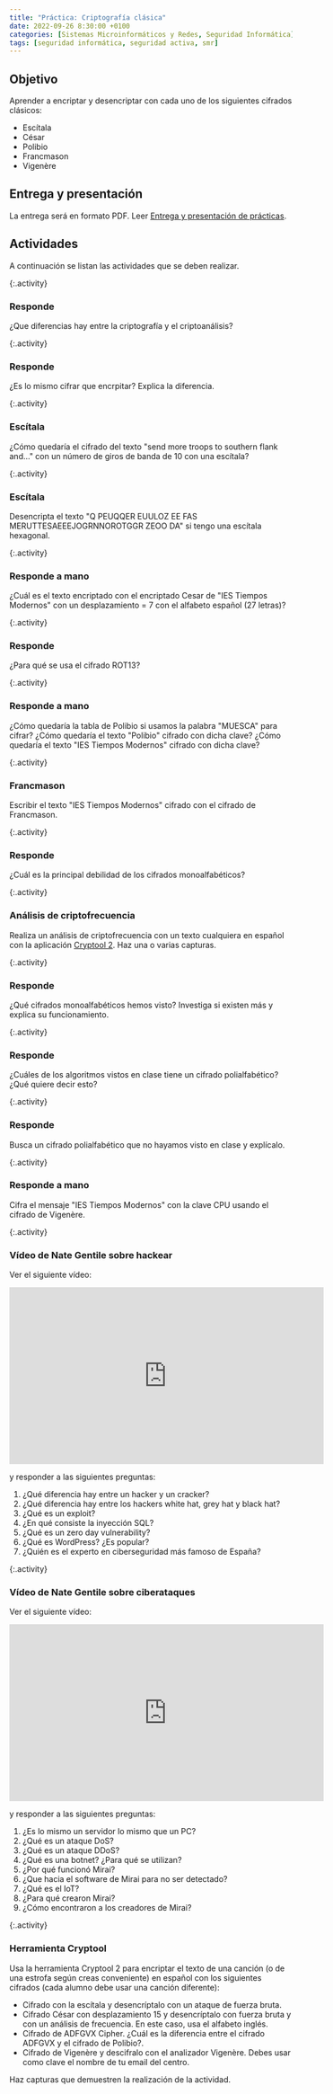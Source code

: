 ```yaml
---
title: "Práctica: Criptografía clásica"
date: 2022-09-26 8:30:00 +0100
categories: [Sistemas Microinformáticos y Redes, Seguridad Informática]
tags: [seguridad informática, seguridad activa, smr]
---
```


## Objetivo

Aprender a encriptar y desencriptar con cada uno de los siguientes cifrados clásicos:

- Escítala
- César
- Polibio
- Francmason
- Vigenère

## Entrega y presentación

La entrega será en formato PDF. Leer [Entrega y presentación de prácticas](/posts/entrega-presentacion-practicas/).

## Actividades

A continuación se listan las actividades que se deben realizar.

{:.activity}
### Responde

¿Que diferencias hay entre la criptografía y el criptoanálisis?

{:.activity}
### Responde

¿Es lo mismo cifrar que encrpitar? Explica la diferencia.

{:.activity}
### Escítala

¿Cómo quedaría el cifrado del texto "send more troops to southern flank and…" con un número de giros de banda de 10 con una escítala?

{:.activity}
### Escítala

Desencripta el texto "Q   PEUQQER EUULOZ EE FAS  MERUTTESAEEEJOGRNNOROTGGR ZEOO DA" si tengo una escítala hexagonal.

{:.activity}
### Responde a mano

¿Cuál es el texto encriptado con el encriptado Cesar de "IES Tiempos Modernos" con un desplazamiento = 7 con el alfabeto español (27 letras)?

{:.activity}
### Responde

¿Para qué se usa el cifrado ROT13?

{:.activity}
### Responde a mano

¿Cómo quedaría la tabla de Polibio si usamos la palabra "MUESCA" para cifrar? ¿Cómo quedaría el texto "Polibio" cifrado con dicha clave? ¿Cómo quedaría el texto "IES Tiempos Modernos" cifrado con dicha clave?

{:.activity}
### Francmason

Escribir el texto "IES Tiempos Modernos" cifrado con el cifrado de Francmason.

{:.activity}
### Responde

¿Cuál es la principal debilidad de los cifrados monoalfabéticos?

{:.activity}
### Análisis de criptofrecuencia

Realiza un análisis de criptofrecuencia con un texto cualquiera en español con la aplicación [Cryptool 2](https://www.cryptool.org/en/ct2/downloads). Haz una o varias capturas.

{:.activity}
### Responde

¿Qué cifrados monoalfabéticos hemos visto? Investiga si existen más y explica su funcionamiento.

{:.activity}
### Responde

¿Cuáles de los algoritmos vistos en clase tiene un cifrado polialfabético? ¿Qué quiere decir esto?

{:.activity}
### Responde

Busca un cifrado polialfabético que no hayamos visto en clase y explícalo.

{:.activity}
### Responde a mano

Cifra el mensaje "IES Tiempos Modernos" con la clave CPU usando el cifrado de Vigenère.

{:.activity}
### Vídeo de Nate Gentile sobre hackear

Ver el siguiente vídeo:

<iframe width="560" height="315" src="https://www.youtube.com/embed/FhP9DkdCPQo" title="YouTube video player" frameborder="0" allow="accelerometer; autoplay; clipboard-write; encrypted-media; gyroscope; picture-in-picture" allowfullscreen></iframe>

y responder a las siguientes preguntas:

1. ¿Qué diferencia hay entre un hacker y un cracker?
1. ¿Qué diferencia hay entre los hackers white hat, grey hat y black hat?
1. ¿Qué es un exploit?
1. ¿En qué consiste la inyección SQL?
1. ¿Qué es un zero day vulnerability?
1. ¿Qué es WordPress? ¿Es popular?
1. ¿Quién es el experto en ciberseguridad más famoso de España?

{:.activity}
### Vídeo de Nate Gentile sobre ciberataques

Ver el siguiente vídeo:

<iframe width="560" height="315" src="https://www.youtube.com/embed/8iJLbYNsIYQ" title="YouTube video player" frameborder="0" allow="accelerometer; autoplay; clipboard-write; encrypted-media; gyroscope; picture-in-picture" allowfullscreen></iframe>

y responder a las siguientes preguntas:

1. ¿Es lo mismo un servidor lo mismo que un PC?
2. ¿Qué es un ataque DoS?
3. ¿Qué es un ataque DDoS?
4. ¿Qué es una botnet? ¿Para qué se utilizan?
5. ¿Por qué funcionó Mirai?
6. ¿Que hacia el software de Mirai para no ser detectado?
7. ¿Qué es el IoT?
8. ¿Para qué crearon Mirai?
9. ¿Cómo encontraron a los creadores de Mirai?

{:.activity}
### Herramienta Cryptool

Usa la herramienta Cryptool 2 para encriptar el texto de una canción (o de una estrofa según creas conveniente) en español con los siguientes cifrados (cada alumno debe usar una canción diferente):

- Cifrado con la escítala y desencríptalo con un ataque de fuerza bruta.
- Cifrado César con desplazamiento 15 y desencríptalo con fuerza bruta y con un análisis de frecuencia. En este caso, usa el alfabeto inglés.
- Cifrado de ADFGVX Cipher. ¿Cuál es la diferencia entre el cifrado ADFGVX y el cifrado de Polibio?.
- Cifrado de Vigenère y descifralo con el analizador Vigenère. Debes usar como clave el nombre de tu email del centro.

Haz capturas que demuestren la realización de la actividad.
